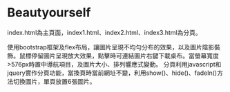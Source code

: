 # Beautyourself

index.html為主頁面，index1.html、index2.html、index3.html為分頁。

使用bootstrap框架及flex布局，讓圖片呈現不均勻分布的效果，以及圖片陰影裝飾。鼠標停留圖片呈現放大效果，點擊時可連結圖片右鍵下載桌布。當螢幕寬度>576px時置中導航項目，及圖片大小、排列響應式變動。
分頁利用javascript和jquery實作分頁功能，當換頁時當前網址不變，利用show()、hide()、fadeIn()方法切換圖片，單頁放置6張圖片。
